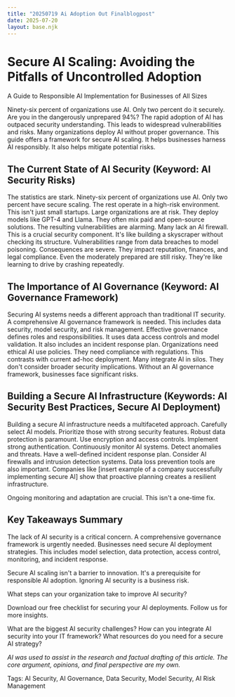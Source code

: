 ```yaml
---
title: "20250719 Ai Adoption Out Finalblogpost"
date: 2025-07-20
layout: base.njk
---
```

# Secure AI Scaling: Avoiding the Pitfalls of Uncontrolled Adoption

A Guide to Responsible AI Implementation for Businesses of All Sizes

Ninety-six percent of organizations use AI. Only two percent do it securely. Are you in the dangerously unprepared 94%?  The rapid adoption of AI has outpaced security understanding. This leads to widespread vulnerabilities and risks. Many organizations deploy AI without proper governance. This guide offers a framework for secure AI scaling.  It helps businesses harness AI responsibly. It also helps mitigate potential risks.


## The Current State of AI Security (Keyword: AI Security Risks)

The statistics are stark.  Ninety-six percent of organizations use AI. Only two percent have secure scaling. The rest operate in a high-risk environment.  This isn't just small startups. Large organizations are at risk. They deploy models like GPT-4 and Llama. They often mix paid and open-source solutions. The resulting vulnerabilities are alarming. Many lack an AI firewall.  This is a crucial security component. It's like building a skyscraper without checking its structure. Vulnerabilities range from data breaches to model poisoning. Consequences are severe. They impact reputation, finances, and legal compliance.  Even the moderately prepared are still risky. They're like learning to drive by crashing repeatedly.


## The Importance of AI Governance (Keyword: AI Governance Framework)

Securing AI systems needs a different approach than traditional IT security. A comprehensive AI governance framework is needed. This includes data security, model security, and risk management. Effective governance defines roles and responsibilities. It uses data access controls and model validation.  It also includes an incident response plan. Organizations need ethical AI use policies. They need compliance with regulations. This contrasts with current ad-hoc deployment.  Many integrate AI in silos. They don't consider broader security implications. Without an AI governance framework, businesses face significant risks.


## Building a Secure AI Infrastructure (Keywords: AI Security Best Practices, Secure AI Deployment)

Building a secure AI infrastructure needs a multifaceted approach. Carefully select AI models. Prioritize those with strong security features.  Robust data protection is paramount. Use encryption and access controls. Implement strong authentication. Continuously monitor AI systems. Detect anomalies and threats.  Have a well-defined incident response plan. Consider AI firewalls and intrusion detection systems. Data loss prevention tools are also important. Companies like [insert example of a company successfully implementing secure AI] show that proactive planning creates a resilient infrastructure.

Ongoing monitoring and adaptation are crucial.  This isn't a one-time fix.


## Key Takeaways Summary

The lack of AI security is a critical concern. A comprehensive governance framework is urgently needed. Businesses need secure AI deployment strategies. This includes model selection, data protection, access control, monitoring, and incident response.

Secure AI scaling isn't a barrier to innovation. It's a prerequisite for responsible AI adoption. Ignoring AI security is a business risk.

What steps can your organization take to improve AI security?


Download our free checklist for securing your AI deployments. Follow us for more insights.


What are the biggest AI security challenges?
How can you integrate AI security into your IT framework?
What resources do you need for a secure AI strategy?

*AI was used to assist in the research and factual drafting of this article. The core argument, opinions, and final perspective are my own.*

Tags: AI Security, AI Governance, Data Security, Model Security, AI Risk Management

